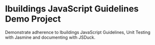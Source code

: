 Ibuildings JavaScript Guidelines Demo Project
=============================================

Demonstrate adherence to Ibuildings JavaScript Guidelines, Unit Testing with Jasmine and documenting with JSDuck.
